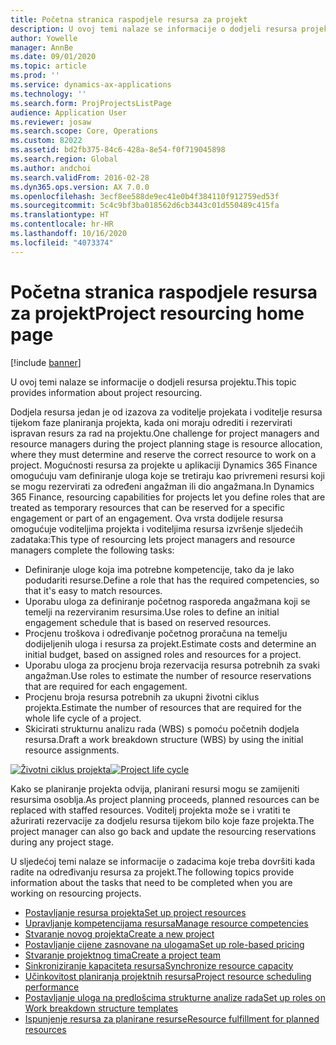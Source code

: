 ```yaml
---
title: Početna stranica raspodjele resursa za projekt
description: U ovoj temi nalaze se informacije o dodjeli resursa projektu.
author: Yowelle
manager: AnnBe
ms.date: 09/01/2020
ms.topic: article
ms.prod: ''
ms.service: dynamics-ax-applications
ms.technology: ''
ms.search.form: ProjProjectsListPage
audience: Application User
ms.reviewer: josaw
ms.search.scope: Core, Operations
ms.custom: 82022
ms.assetid: bd2fb375-84c6-428a-8e54-f0f719045898
ms.search.region: Global
ms.author: andchoi
ms.search.validFrom: 2016-02-28
ms.dyn365.ops.version: AX 7.0.0
ms.openlocfilehash: 3ecf8ee588de9ec41e0b4f384110f912759ed53f
ms.sourcegitcommit: 5c4c9bf3ba018562d6cb3443c01d550489c415fa
ms.translationtype: HT
ms.contentlocale: hr-HR
ms.lasthandoff: 10/16/2020
ms.locfileid: "4073374"
---
```

# <a name="project-resourcing-home-page"></a><span data-ttu-id="cbfbb-103">Početna stranica raspodjele resursa za projekt</span><span class="sxs-lookup"><span data-stu-id="cbfbb-103">Project resourcing home page</span></span>

[!include [banner](../includes/banner.md)]

<span data-ttu-id="cbfbb-104">U ovoj temi nalaze se informacije o dodjeli resursa projektu.</span><span class="sxs-lookup"><span data-stu-id="cbfbb-104">This topic provides information about project resourcing.</span></span>

<span data-ttu-id="cbfbb-105">Dodjela resursa jedan je od izazova za voditelje projekata i voditelje resursa tijekom faze planiranja projekta, kada oni moraju odrediti i rezervirati ispravan resurs za rad na projektu.</span><span class="sxs-lookup"><span data-stu-id="cbfbb-105">One challenge for project managers and resource managers during the project planning stage is resource allocation, where they must determine and reserve the correct resource to work on a project.</span></span> <span data-ttu-id="cbfbb-106">Mogućnosti resursa za projekte u aplikaciji Dynamics 365 Finance omogućuju vam definiranje uloga koje se tretiraju kao privremeni resursi koji se mogu rezervirati za određeni angažman ili dio angažmana.</span><span class="sxs-lookup"><span data-stu-id="cbfbb-106">In Dynamics 365 Finance, resourcing capabilities for projects let you define roles that are treated as temporary resources that can be reserved for a specific engagement or part of an engagement.</span></span> <span data-ttu-id="cbfbb-107">Ova vrsta dodijele resursa omogućuje voditeljima projekta i voditeljima resursa izvršenje sljedećih zadataka:</span><span class="sxs-lookup"><span data-stu-id="cbfbb-107">This type of resourcing lets project managers and resource managers complete the following tasks:</span></span>

- <span data-ttu-id="cbfbb-108">Definiranje uloge koja ima potrebne kompetencije, tako da je lako podudariti resurse.</span><span class="sxs-lookup"><span data-stu-id="cbfbb-108">Define a role that has the required competencies, so that it's easy to match resources.</span></span>
- <span data-ttu-id="cbfbb-109">Uporabu uloga za definiranje početnog rasporeda angažmana koji se temelji na rezerviranim resursima.</span><span class="sxs-lookup"><span data-stu-id="cbfbb-109">Use roles to define an initial engagement schedule that is based on reserved resources.</span></span>
- <span data-ttu-id="cbfbb-110">Procjenu troškova i određivanje početnog proračuna na temelju dodijeljenih uloga i resursa za projekt.</span><span class="sxs-lookup"><span data-stu-id="cbfbb-110">Estimate costs and determine an initial budget, based on assigned roles and resources for a project.</span></span>
- <span data-ttu-id="cbfbb-111">Uporabu uloga za procjenu broja rezervacija resursa potrebnih za svaki angažman.</span><span class="sxs-lookup"><span data-stu-id="cbfbb-111">Use roles to estimate the number of resource reservations that are required for each engagement.</span></span>
- <span data-ttu-id="cbfbb-112">Procjenu broja resursa potrebnih za ukupni životni ciklus projekta.</span><span class="sxs-lookup"><span data-stu-id="cbfbb-112">Estimate the number of resources that are required for the whole life cycle of a project.</span></span>
- <span data-ttu-id="cbfbb-113">Skicirati strukturnu analizu rada (WBS) s pomoću početnih dodjela resursa.</span><span class="sxs-lookup"><span data-stu-id="cbfbb-113">Draft a work breakdown structure (WBS) by using the initial resource assignments.</span></span>

<span data-ttu-id="cbfbb-114">[![Životni ciklus projekta](./media/projectresourcing02-1024x812.jpg)](./media/projectresourcing02.jpg)</span><span class="sxs-lookup"><span data-stu-id="cbfbb-114">[![Project life cycle](./media/projectresourcing02-1024x812.jpg)](./media/projectresourcing02.jpg)</span></span>

<span data-ttu-id="cbfbb-115">Kako se planiranje projekta odvija, planirani resursi mogu se zamijeniti resursima osoblja.</span><span class="sxs-lookup"><span data-stu-id="cbfbb-115">As project planning proceeds, planned resources can be replaced with staffed resources.</span></span> <span data-ttu-id="cbfbb-116">Voditelj projekta može se i vratiti te ažurirati rezervacije za dodjelu resursa tijekom bilo koje faze projekta.</span><span class="sxs-lookup"><span data-stu-id="cbfbb-116">The project manager can also go back and update the resourcing reservations during any project stage.</span></span>

<span data-ttu-id="cbfbb-117">U sljedećoj temi nalaze se informacije o zadacima koje treba dovršiti kada radite na određivanju resursa za projekt.</span><span class="sxs-lookup"><span data-stu-id="cbfbb-117">The following topics provide information about the tasks that need to be completed when you are working on resourcing projects.</span></span>

- [<span data-ttu-id="cbfbb-118">Postavljanje resursa projekta</span><span class="sxs-lookup"><span data-stu-id="cbfbb-118">Set up project resources</span></span>](set-up-project-resources.md)
- [<span data-ttu-id="cbfbb-119">Upravljanje kompetencijama resursa</span><span class="sxs-lookup"><span data-stu-id="cbfbb-119">Manage resource competencies</span></span>](manage-resource-competencies.md)
- [<span data-ttu-id="cbfbb-120">Stvaranje novog projekta</span><span class="sxs-lookup"><span data-stu-id="cbfbb-120">Create a new project</span></span>](create-new-project.md)
- [<span data-ttu-id="cbfbb-121">Postavljanje cijene zasnovane na ulogama</span><span class="sxs-lookup"><span data-stu-id="cbfbb-121">Set up role-based pricing</span></span>](set-up-role-based-pricing.md)
- [<span data-ttu-id="cbfbb-122">Stvaranje projektnog tima</span><span class="sxs-lookup"><span data-stu-id="cbfbb-122">Create a project team</span></span>](create-project-team.md)
- [<span data-ttu-id="cbfbb-123">Sinkroniziranje kapaciteta resursa</span><span class="sxs-lookup"><span data-stu-id="cbfbb-123">Synchronize resource capacity</span></span>](synchronize-resource-capacity.md)
- [<span data-ttu-id="cbfbb-124">Učinkovitost planiranja projektnih resursa</span><span class="sxs-lookup"><span data-stu-id="cbfbb-124">Project resource scheduling performance</span></span>](project-scheduling-performance.md)
- [<span data-ttu-id="cbfbb-125">Postavljanje uloga na predlošcima strukturne analize rada</span><span class="sxs-lookup"><span data-stu-id="cbfbb-125">Set up roles on Work breakdown structure templates</span></span>](set-up-roles-wbs-template.md)
- [<span data-ttu-id="cbfbb-126">Ispunjenje resursa za planirane resurse</span><span class="sxs-lookup"><span data-stu-id="cbfbb-126">Resource fulfillment for planned resources</span></span>](resource-fulfillment-planned-resources.md)
